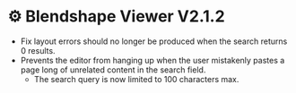 ﻿---
date: 2024-08-15T05:00
---

# ⚙️ Blendshape Viewer V2.1.2

- Fix layout errors should no longer be produced when the search returns 0 results.
- Prevents the editor from hanging up when the user mistakenly pastes a page long of unrelated content in the search field.
  - The search query is now limited to 100 characters max.
